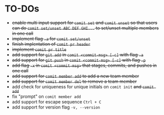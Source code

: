# TO-DOs
- ~~enable multi input support for `comit set` and `comit unset` so that users can do `comit set/unset ABC DEF GHI...` to set/unset multiple members in one call~~
- ~~implement flag `-a` for `comit set/unset`~~
- ~~finish implentation of `comit pr header`~~
- ~~implement `comit pr title`~~
- ~~add support for `git add` in `comit <commit-msg> [-c]` with flag `-a`~~
- ~~add support for `git push` in `comit <commit-msg> [-c]` with flag `-p`~~
- ~~add flag `-x` in `comit <commit-msg>` that stages, commits, and pushes in one call~~
- ~~add support for `comit member add` to add a new team member~~
- ~~add support for `comit member del` to remove a team member~~
- add check for uniqueness for unique initials on `comit init` ~~and `comit add`~~
- fix "prompt" on `comit member add`
- add support for escape sequence `Ctrl + C`
- add support for version flag `-v, --version`